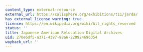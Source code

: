 ```yaml
---
content_type: external-resource
external_url: https://calisphere.org/exhibitions/t11/jarda/
has_external_license_warning: true
license: https://en.wikipedia.org/wiki/All_rights_reserved
status: ''
title: Japanese American Relocation Digital Archives
uid: 270e6df5-a371-4397-98a6-220924696354
wayback_url: ''
---
```

